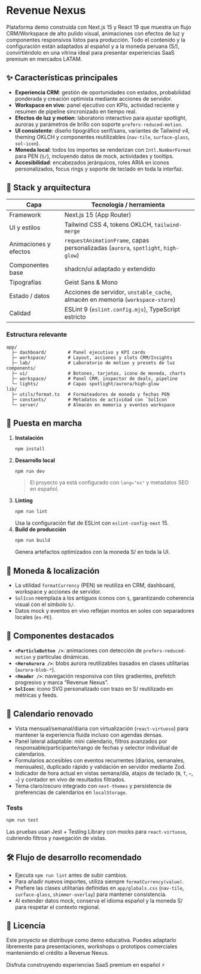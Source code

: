 # Revenue Nexus

Plataforma demo construida con Next.js 15 y React 19 que muestra un flujo CRM/Workspace de alto pulido visual, animaciones con efectos de luz y componentes responsivos listos para producción. Todo el contenido y la configuración están adaptados al español y a la moneda peruana (S/), convirtiéndolo en una vitrina ideal para presentar experiencias SaaS premium en mercados LATAM.

## ✨ Características principales

- **Experiencia CRM**: gestión de oportunidades con estados, probabilidad ponderada y creación optimista mediante acciones de servidor.
- **Workspace en vivo**: panel ejecutivo con KPIs, actividad reciente y resumen de pipeline sincronizado en tiempo real.
- **Efectos de luz y motion**: laboratorio interactivo para ajustar spotlight, auroras y parámetros de brillo con soporte `prefers-reduced-motion`.
- **UI consistente**: diseño tipográfico serif/sans, variantes de Tailwind v4, theming OKLCH y componentes reutilizables (`nav-tile`, `surface-glass`, `sol-icon`).
- **Moneda local**: todos los importes se renderizan con `Intl.NumberFormat` para PEN (`S/`), incluyendo datos de mock, actividades y tooltips.
- **Accesibilidad**: encabezados jerárquicos, roles ARIA en iconos personalizados, focus rings y soporte de teclado en toda la interfaz.

## 🧱 Stack y arquitectura

| Capa                         | Tecnología / herramienta |
|-----------------------------|---------------------------|
| Framework                   | Next.js 15 (App Router)   |
| UI y estilos                | Tailwind CSS 4, tokens OKLCH, `tailwind-merge` |
| Animaciones y efectos       | `requestAnimationFrame`, capas personalizadas (`aurora`, `spotlight`, `high-glow`) |
| Componentes base            | shadcn/ui adaptado y extendido |
| Tipografías                 | Geist Sans & Mono         |
| Estado / datos              | Acciones de servidor, `unstable_cache`, almacén en memoria (`workspace-store`) |
| Calidad                     | ESLint 9 (`eslint.config.mjs`), TypeScript estricto |

### Estructura relevante

```
app/
  ├─ dashboard/        # Panel ejecutivo y KPI cards
  ├─ workspace/        # Layout, acciones y slots CRM/Insights
  ├─ lab/              # Laboratorio de motion y presets de luz
components/
  ├─ ui/               # Botones, tarjetas, icono de moneda, charts
  ├─ workspace/        # Panel CRM, inspector de deals, pipeline
  └─ lights/           # Capas spotlight/aurora/high-glow
lib/
  ├─ utils/format.ts   # Formateadores de moneda y fechas PEN
  ├─ constants/        # Metadatos de actividad con `SolIcon`
  └─ server/           # Almacén en memoria y eventos workspace
```

## 🚀 Puesta en marcha

1. **Instalación**
   ```bash
   npm install
   ```
2. **Desarrollo local**
   ```bash
   npm run dev
   ```
   > El proyecto ya está configurado con `lang="es"` y metadatos SEO en español.
3. **Linting**
   ```bash
   npm run lint
   ```
   Usa la configuración flat de ESLint con `eslint-config-next` 15.
4. **Build de producción**
   ```bash
   npm run build
   ```
   Genera artefactos optimizados con la moneda S/ en toda la UI.

## 💱 Moneda & localización

- La utilidad `formatCurrency` (PEN) se reutiliza en CRM, dashboard, workspace y acciones de servidor.
- `SolIcon` reemplaza a los antiguos íconos con `$`, garantizando coherencia visual con el símbolo `S/`.
- Datos mock y eventos en vivo reflejan montos en soles con separadores locales (`es-PE`).

## 🧩 Componentes destacados

- **`<ParticleButton />`**: animaciones con detección de `prefers-reduced-motion` y partículas dinámicas.
- **`<HeroAurora />`**: blobs aurora reutilizables basados en clases utilitarias (`aurora-blob-*`).
- **`<Header />`**: navegación responsiva con tiles gradientes, prefetch progresivo y marca “Revenue Nexus”.
- **`SolIcon`**: icono SVG personalizado con trazo en S/ reutilizado en métricas y feeds.

## 📅 Calendario renovado

- Vista mensual/semanal/diaria con virtualización (`react-virtuoso`) para mantener la experiencia fluida incluso con agendas densas.
- Panel lateral adaptable: mini calendario, filtros avanzados por responsable/participante/rango de fechas y selector individual de calendarios.
- Formularios accesibles con eventos recurrentes (diarios, semanales, mensuales), duplicado rápido y validación en servidor mediante Zod.
- Indicador de hora actual en vistas semana/día, atajos de teclado (`N`, `T`, `←`, `→`) y contador en vivo de resultados filtrados.
- Tema claro/oscuro integrado con `next-themes` y persistencia de preferencias de calendarios en `localStorage`.

### Tests

```bash
npm run test
```

Las pruebas usan Jest + Testing Library con mocks para `react-virtuoso`, cubriendo filtros y navegación de vistas.

## 🛠️ Flujo de desarrollo recomendado

- Ejecuta `npm run lint` antes de subir cambios.
- Para añadir nuevos importes, utiliza siempre `formatCurrency(value)`.
- Prefiere las clases utilitarias definidas en `app/globals.css` (`nav-tile`, `surface-glass`, `shimmer-overlay`) para mantener consistencia.
- Al extender datos mock, conserva el idioma español y la moneda S/ para respetar el contexto regional.

## 📄 Licencia

Este proyecto se distribuye como demo educativa. Puedes adaptarlo libremente para presentaciones, workshops o prototipos comerciales manteniendo el crédito a Revenue Nexus.

Disfruta construyendo experiencias SaaS premium en español ⚡
